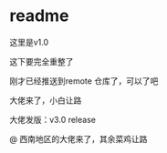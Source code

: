# readme


这里是v1.0

这下要完全重整了

刚才已经推送到remote 仓库了，可以了吧

大佬来了，小白让路

大佬发版：v3.0 release

@ 西南地区的大佬来了，其余菜鸡让路
